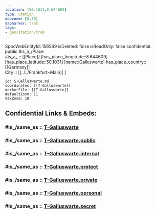 ```yaml
---
location: [50.1031,8.644609] 
type: Station 
mapzoom: [8,18] 
mapmarker: tram 
tags:
- geo/station/tram
---
```


SpocWebEntityId: 156569
isDeleted: false
isReadOnly: false
confidential: public
#is_a_/Place  
#is_a_ :: [[Place]] 
[has_place_longitude::8.644609] 
[has_place_latitude::50.1031] 
[name::Galluswarte] 
has_place_country:: [[Germany]]  
City :: [[../../Frankfurt~Main]] ] 


```leaflet
id: S-Galluswarte.md
coordinates: [[T-Galluswarte]] 
markerFile: [[T-Galluswarte]] 
defaultZoom: 11 
maxZoom: 18
```


## Confidential Links & Embeds: 

### #is_/same_as :: [T-Galluswarte](/_Standards/Earth/Continent/Europe/Europe~Central/Germany/Germany~West/Hessen/counties~Hessen/Frankfurt~Main/Stations-FFM~T/T-Galluswarte.md) 

### #is_/same_as :: [T-Galluswarte.public](/_public/Earth/Continent/Europe/Europe~Central/Germany/Germany~West/Hessen/counties~Hessen/Frankfurt~Main/Stations-FFM~T/T-Galluswarte.public.md) 

### #is_/same_as :: [T-Galluswarte.internal](/_internal/Earth/Continent/Europe/Europe~Central/Germany/Germany~West/Hessen/counties~Hessen/Frankfurt~Main/Stations-FFM~T/T-Galluswarte.internal.md) 

### #is_/same_as :: [T-Galluswarte.protect](/_protect/Earth/Continent/Europe/Europe~Central/Germany/Germany~West/Hessen/counties~Hessen/Frankfurt~Main/Stations-FFM~T/T-Galluswarte.protect.md) 

### #is_/same_as :: [T-Galluswarte.private](/_private/Earth/Continent/Europe/Europe~Central/Germany/Germany~West/Hessen/counties~Hessen/Frankfurt~Main/Stations-FFM~T/T-Galluswarte.private.md) 

### #is_/same_as :: [T-Galluswarte.personal](/_personal/Earth/Continent/Europe/Europe~Central/Germany/Germany~West/Hessen/counties~Hessen/Frankfurt~Main/Stations-FFM~T/T-Galluswarte.personal.md) 

### #is_/same_as :: [T-Galluswarte.secret](/_secret/Earth/Continent/Europe/Europe~Central/Germany/Germany~West/Hessen/counties~Hessen/Frankfurt~Main/Stations-FFM~T/T-Galluswarte.secret.md)

